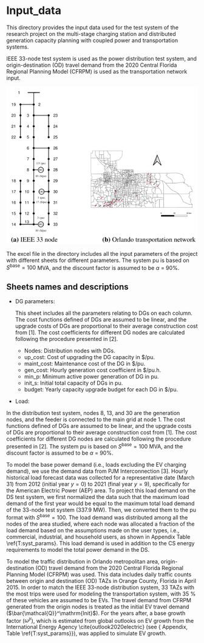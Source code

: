 # Input_data

This directory provides the input data used for the test system of the research project on the multi-stage charging station and distributed generation capacity planning with coupled power and transportation systems.

IEEE 33-node test system is used as the power distribution test system, and origin-destination (OD) travel demand from the 2020 Central Florida Regional Planning Model (CFRPM) is used as the transportation network input.


![GitHub Logo](/Images/test_systems.png)


The excel file in the directory includes all the input parameters of the project with different sheets for different parameters.
The system pu is based on $S^\mathrm{base} = 100$ MVA, and the discount factor is assumed to be $\alpha$ = 90\%.

## Sheets names and descriptions

* DG parameters:

	This sheet includes all the parameters relating to DGs on each column. The cost functions defined of DGs are assumed to be linear, and the upgrade costs of DGs are proportional to their average construction cost from [1]. The cost coefficients for different DG nodes are calculated following the procedure presented in [2].

 	* Nodes: Distribution nodes with DGs.
	* up_cost: Cost of upgrading the DG capacity in \$/pu.
	* maint_cost: Maintenance cost of the DG in \$/pu.
	* gen_cost: Hourly generation cost coefficient in \$/pu.h.
	* min_p: Minimum active power generation of DG in pu.
	* init_s: Initial total capacity of DGs in pu.
	* budget: Yearly capacity upgrade budget for each DG in \$/pu.
	
* Load:


In the distribution test system, nodes 8, 13, and 30 are the generation nodes, and the feeder is connected to the main grid at node 1. The cost functions defined of DGs are assumed to be linear, and the upgrade costs of DGs are proportional to their average construction cost from [1]. The cost coefficients for different DG nodes are calculated following the procedure presented in [2]. The system pu is based on $S^\mathrm{base} = 100$ MVA, and the discount factor is assumed to be $\alpha$ = 90\%. 

To model the base power demand (i.e., loads excluding the EV charging demand), we use the demand data from PJM Interconnection [3]. Hourly historical load forecast data was collected for a representative date (March 31) from 2012 (initial year $y=0$) to 2021 (final year $y=9$), specifically for the American Electric Power (AEP) area. To project this load demand on the DS test system, we first normalized the data such that the maximum load demand of the first year would be equal to the maximum total load demand of the 33-node test system (337.9 MW). Then, we converted them to the pu format with $S^\mathrm{base} = 100$. The load demand was distributed among all the nodes of the area studied, where each node was allocated a fraction of the load demand based on the assumptions made on the user types, i.e., commercial, industrial, and household users, as shown in Appendix Table \ref{T:syst_params}. This load demand is used in addition to the CS energy requirements to model the total power demand in the DS.

To model the traffic distribution in Orlando metropolitan area, origin-destination (OD) travel demand from the 2020 Central Florida Regional Planning Model (CFRPM) was used. This data includes daily traffic counts between origin and destination (OD) TAZs in Orange County, Florida in April 2015. In order to match the IEEE 33-node distribution system, 33 TAZs with the most trips were used for modeling the transportation system, with 35 $\%$ of these vehicles are assumed to be EVs. The travel demand from CFRPM generated from the origin nodes is treated as the initial EV travel demand ($\bar{\mathcal{Q}}^\mathrm{Init}$). For the years after, a base growth factor ($\omega^y$), which is estimated from global outlooks on EV growth from the International Energy Agency \cite{outlook2020electric} (see { Appendix, Table \ref{T:syst_params}}), was applied to simulate EV growth.